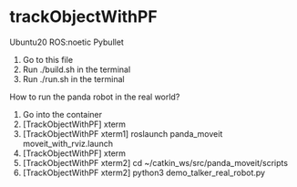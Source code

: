 # trackObjectWithPF
Ubuntu20 ROS:noetic Pybullet
  1. Go to this file
  2. Run ./build.sh in the terminal
  3. Run ./run.sh in the terminal

How to run the panda robot in the real world?
  1. Go into the container
  2. [TrackObjectWithPF] xterm
  3. [TrackObjectWithPF xterm1] roslaunch panda_moveit moveit_with_rviz.launch
  4. [TrackObjectWithPF] xterm
  5. [TrackObjectWithPF xterm2] cd ~/catkin_ws/src/panda_moveit/scripts
  6. [TrackObjectWithPF xterm2] python3 demo_talker_real_robot.py
